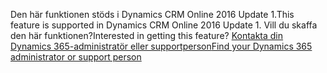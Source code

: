 <span data-ttu-id="9b4b9-101">Den här funktionen stöds i Dynamics CRM Online 2016 Update 1.</span><span class="sxs-lookup"><span data-stu-id="9b4b9-101">This feature is supported in Dynamics CRM Online 2016 Update 1.</span></span> <span data-ttu-id="9b4b9-102">Vill du skaffa den här funktionen?</span><span class="sxs-lookup"><span data-stu-id="9b4b9-102">Interested in getting this feature?</span></span> [<span data-ttu-id="9b4b9-103">Kontakta din Dynamics 365-administratör eller supportperson</span><span class="sxs-lookup"><span data-stu-id="9b4b9-103">Find your Dynamics 365 administrator or support person</span></span>](../basics/find-administrator-support.md)
